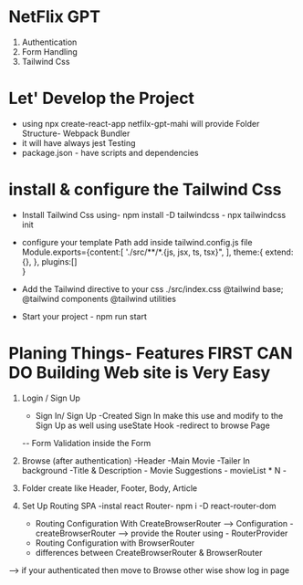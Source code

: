 # NetFlix GPT
1. Authentication
2. Form Handling
3. Tailwind Css 

# Let' Develop the Project
- using npx create-react-app netfilx-gpt-mahi will provide Folder Structure- Webpack Bundler 
- it will have always jest Testing  
- package.json - have scripts and dependencies

# install & configure the Tailwind Css
- Install Tailwind Css using- npm install -D tailwindcss
                            - npx tailwindcss init 
- configure your template Path add inside tailwind.config.js file 
Module.exports={content:[
    './src/**/*.{js, jsx, ts, tsx}",
],
theme:{
    extend:{},
},
plugins:[]    
}

- Add the Tailwind directive to your css
./src/index.css
@tailwind base;
@tailwind components
@tailwind utilities


- Start your project - npm run start
# Planing Things- Features FIRST CAN DO Building Web site is Very Easy
1. Login / Sign Up 
    - Sign In/ Sign Up 
    -Created Sign In make this use and modify to the Sign Up as well using useState Hook
    -redirect to browse Page 
    
    -- Form Validation inside the Form


    
2. Browse (after authentication)
    -Header
    -Main Movie
        -Tailer In background
        -Title & Description
        - Movie Suggestions
            - movieList * N
            -
3. Folder create like Header, Footer, Body, Article
4. Set Up Routing SPA
    -instal react Router- npm i -D react-router-dom   
    - Routing Configuration With CreateBrowserRouter
    --> Configuration -createBrowserRouter
    --> provide the Router using - RouterProvider
    - Routing Configuration with BrowserRouter
    - differences between CreateBrowserRouter & BrowserRouter   

 --> if your authenticated then move to Browse other wise show log in page   